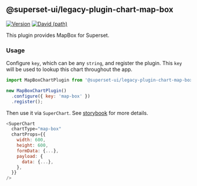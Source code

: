 ## @superset-ui/legacy-plugin-chart-map-box

[![Version](https://img.shields.io/npm/v/@superset-ui/legacy-plugin-chart-map-box.svg?style=flat-square)](https://img.shields.io/npm/v/@superset-ui/legacy-plugin-chart-map-box.svg?style=flat-square)
[![David (path)](https://img.shields.io/david/apache-superset/superset-ui-plugins.svg?path=packages%2Fsuperset-ui-legacy-plugin-chart-map-box&style=flat-square)](https://david-dm.org/apache-superset/superset-ui-plugins?path=packages/superset-ui-legacy-plugin-chart-map-box)

This plugin provides MapBox for Superset.

### Usage

Configure `key`, which can be any `string`, and register the plugin. This `key` will be used to lookup this chart throughout the app.

```js
import MapBoxChartPlugin from '@superset-ui/legacy-plugin-chart-map-box';

new MapBoxChartPlugin()
  .configure({ key: 'map-box' })
  .register();
```

Then use it via `SuperChart`. See [storybook](https://apache-superset.github.io/superset-ui-plugins/?selectedKind=plugin-chart-map-box) for more details.

```js
<SuperChart
  chartType="map-box"
  chartProps={{
    width: 600,
    height: 600,
    formData: {...},
    payload: {
      data: {...},
    },
  }}
/>
```